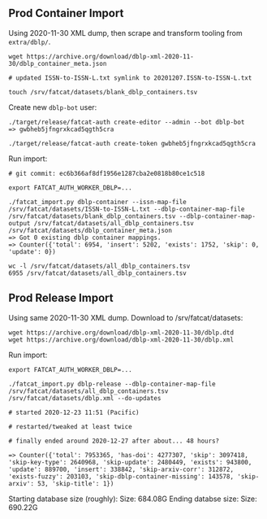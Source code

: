 
## Prod Container Import

Using 2020-11-30 XML dump, then scrape and transform tooling from
`extra/dblp/`.

    wget https://archive.org/download/dblp-xml-2020-11-30/dblp_container_meta.json

    # updated ISSN-to-ISSN-L.txt symlink to 20201207.ISSN-to-ISSN-L.txt

    touch /srv/fatcat/datasets/blank_dblp_containers.tsv

Create new `dblp-bot` user:

    ./target/release/fatcat-auth create-editor --admin --bot dblp-bot
    => gwbheb5jfngrxkcad5qgth5cra

    ./target/release/fatcat-auth create-token gwbheb5jfngrxkcad5qgth5cra

Run import:

    # git commit: ec6b366af8df1956e1287cba2e0818b80ce1c518

    export FATCAT_AUTH_WORKER_DBLP=...

    ./fatcat_import.py dblp-container --issn-map-file /srv/fatcat/datasets/ISSN-to-ISSN-L.txt --dblp-container-map-file /srv/fatcat/datasets/blank_dblp_containers.tsv --dblp-container-map-output /srv/fatcat/datasets/all_dblp_containers.tsv /srv/fatcat/datasets/dblp_container_meta.json
    => Got 0 existing dblp container mappings.
    => Counter({'total': 6954, 'insert': 5202, 'exists': 1752, 'skip': 0, 'update': 0})

    wc -l /srv/fatcat/datasets/all_dblp_containers.tsv
    6955 /srv/fatcat/datasets/all_dblp_containers.tsv

## Prod Release Import

Using same 2020-11-30 XML dump. Download to /srv/fatcat/datasets:

    wget https://archive.org/download/dblp-xml-2020-11-30/dblp.dtd
    wget https://archive.org/download/dblp-xml-2020-11-30/dblp.xml

Run import:

    export FATCAT_AUTH_WORKER_DBLP=...

    ./fatcat_import.py dblp-release --dblp-container-map-file /srv/fatcat/datasets/all_dblp_containers.tsv /srv/fatcat/datasets/dblp.xml --do-updates

    # started 2020-12-23 11:51 (Pacific)

    # restarted/tweaked at least twice

    # finally ended around 2020-12-27 after about... 48 hours?

    => Counter({'total': 7953365, 'has-doi': 4277307, 'skip': 3097418, 'skip-key-type': 2640968, 'skip-update': 2480449, 'exists': 943800, 'update': 889700, 'insert': 338842, 'skip-arxiv-corr': 312872, 'exists-fuzzy': 203103, 'skip-dblp-container-missing': 143578, 'skip-arxiv': 53, 'skip-title': 1})

Starting database size (roughly): Size:  684.08G
Ending databse size: Size:  690.22G
